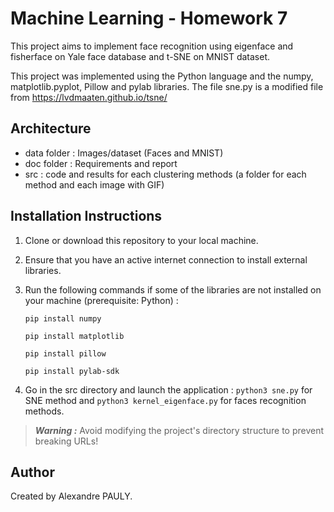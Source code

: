 # Machine Learning - Homework 7

This project aims to implement face recognition using eigenface and fisherface on Yale face database and t-SNE on MNIST dataset.

This project was implemented using the Python language and the numpy, matplotlib.pyplot, Pillow and pylab libraries. The file sne.py is a modified file from https://lvdmaaten.github.io/tsne/

## Architecture
- data folder : Images/dataset (Faces and MNIST)
- doc folder : Requirements and report
- src : code and results for each clustering methods (a folder for each method and each image with GIF)

## Installation Instructions

1. Clone or download this repository to your local machine.

2. Ensure that you have an active internet connection to install external libraries.

3. Run the following commands if some of the libraries are not installed on your machine (prerequisite: Python) :

    ```pip install numpy```

    ```pip install matplotlib```

    ```pip install pillow```

    ```pip install pylab-sdk```

4. Go in the src directory and launch the application : ```python3 sne.py``` for SNE method and ```python3 kernel_eigenface.py``` for faces recognition methods.


>**_Warning :_** Avoid modifying the project's directory structure to prevent breaking URLs!

## Author

Created by Alexandre PAULY.